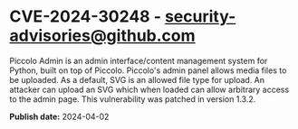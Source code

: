 # CVE-2024-30248 - security-advisories@github.com

Piccolo Admin is an admin interface/content management system for Python, built on top of Piccolo. Piccolo's admin panel allows media files to be uploaded. As a default, SVG is an allowed file type for upload. An attacker can upload an SVG which when loaded can allow arbitrary access to the admin page. This vulnerability was patched in version 1.3.2.

**Publish date:** 2024-04-02
